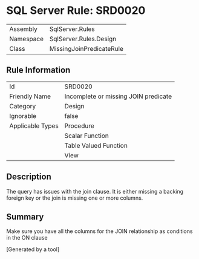 # SQL Server Rule: SRD0020
  
|    |    |
|----|----|
| Assembly | SqlServer.Rules |
| Namespace | SqlServer.Rules.Design |
| Class | MissingJoinPredicateRule |
  
## Rule Information
  
|    |    |
|----|----|
| Id | SRD0020 |
| Friendly Name | Incomplete or missing JOIN predicate |
| Category | Design |
| Ignorable | false |
| Applicable Types | Procedure  |
|   | Scalar Function |
|   | Table Valued Function |
|   | View |
  
## Description
  
The query has issues with the join clause. It is either missing a backing foreign key or the join is missing one or more columns.
  
## Summary
  
Make sure you have all the columns for the JOIN relationship as conditions in the ON clause
  
[Generated by a tool]
